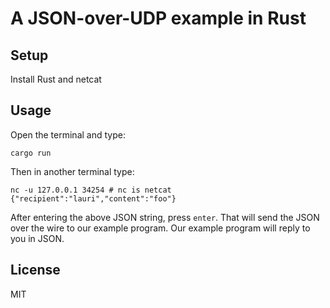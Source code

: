 # A JSON-over-UDP example in Rust

## Setup

Install Rust and netcat

## Usage

Open the terminal and type:

    cargo run

Then in another terminal type:

    nc -u 127.0.0.1 34254 # nc is netcat
    {"recipient":"lauri","content":"foo"}

After entering the above JSON string, press `enter`. That will send the JSON
over the wire to our example program. Our example program will reply to you in
JSON.

## License

MIT
